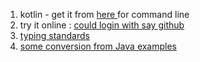 <ol>
<li>kotlin - get it from <a href="https://github.com/JetBrains/kotlin/releases/tag/v1.2.0"> here </a>for command line
</li><li>try it online : <a href= https://try.kotlinlang.org/#/Kotlin%20Koans/Introduction/Java%20to%20Kotlin%20conversion/Task.kt" </a> could login with say github
</li><li>
typing standards
</li><li>
some conversion from Java examples
</li>
</ol>

